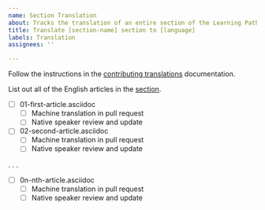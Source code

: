 ```yaml
---
name: Section Translation
about: Tracks the translation of an entire section of the Learning Path
title: Translate [section-name] section to [language]
labels: Translation
assignees: ''

---
```


Follow the instructions in the [contributing translations](https://github.com/InnerSourceCommons/InnerSourceLearningPath/blob/main/CONTRIBUTING.md#translations) documentation.

List out all of the English articles in the [section](https://github.com/InnerSourceCommons/InnerSourceLearningPath#content-organization).

- [ ] 01-first-article.asciidoc
  - [ ] Machine translation in pull request
  - [ ] Native speaker review and update
- [ ] 02-second-article.asciidoc
  - [ ] Machine translation in pull request
  - [ ] Native speaker review and update

. . . 

- [ ] 0n-nth-article.asciidoc
  - [ ] Machine translation in pull request
  - [ ] Native speaker review and update
